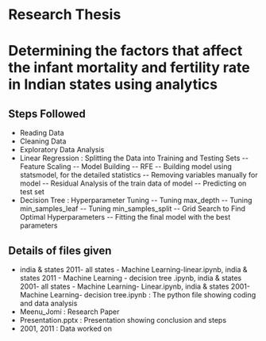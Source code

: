 # Research Thesis
# Determining the factors that affect the infant mortality and fertility rate in Indian states using analytics
## Steps Followed
- Reading Data
- Cleaning Data
- Exploratory Data Analysis
- Linear Regression
: Splitting the Data into Training and Testing Sets
-- Feature Scaling
-- Model Building
-- RFE
-- Building model using statsmodel, for the detailed statistics
-- Removing variables manually for model
-- Residual Analysis of the train data of model
-- Predicting on test set
- Decision Tree
: Hyperparameter Tuning
-- Tuning max_depth
-- Tuning min_samples_leaf
-- Tuning min_samples_split
-- Grid Search to Find Optimal Hyperparameters
-- Fitting the final model with the best parameters
## Details of files given
- india & states 2011- all states - Machine Learning-linear.ipynb, india & states 2011 - Machine Learning - decision tree .ipynb, india & states 2001- all states - Machine Learning- Linear.ipynb, india & states 2001-  Machine Learning- decision tree.ipynb  : The python file showing coding and data analysis
- Meenu_Jomi : Research Paper
- Presentation.pptx : Presentation showing conclusion and steps
- 2001, 2011 : Data worked on
